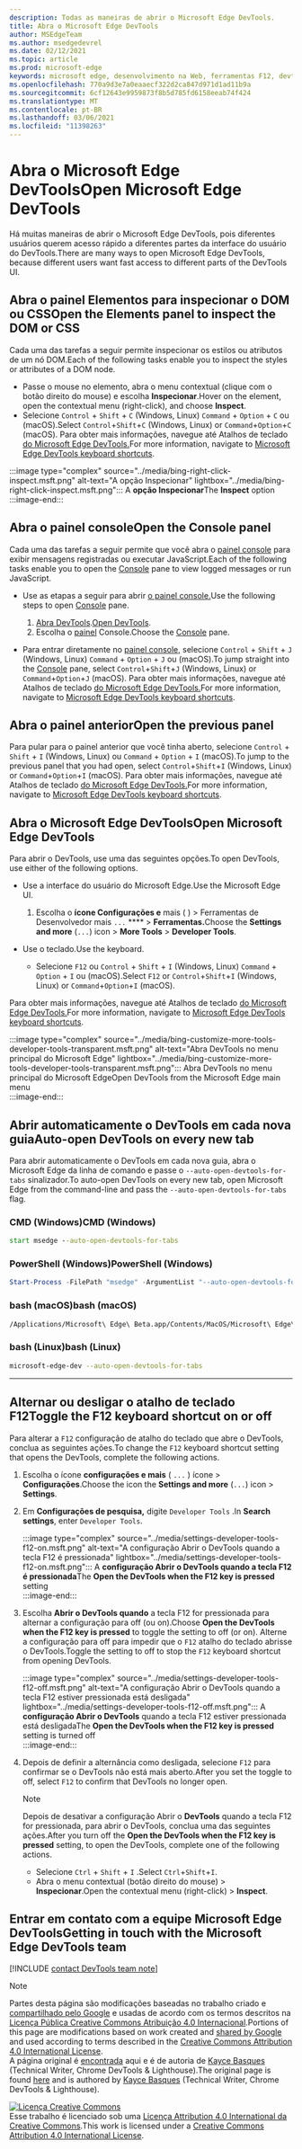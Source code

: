 ```yaml
---
description: Todas as maneiras de abrir o Microsoft Edge DevTools.
title: Abra o Microsoft Edge DevTools
author: MSEdgeTeam
ms.author: msedgedevrel
ms.date: 02/12/2021
ms.topic: article
ms.prod: microsoft-edge
keywords: microsoft edge, desenvolvimento na Web, ferramentas F12, devtools
ms.openlocfilehash: 770a9d3e7a0eaaecf322d2ca847d971d1ad11b9a
ms.sourcegitcommit: 6cf12643e9959873f8b5d785fd6158eeab74f424
ms.translationtype: MT
ms.contentlocale: pt-BR
ms.lasthandoff: 03/06/2021
ms.locfileid: "11398263"
---
```

<!-- Copyright Kayce Basques 

   Licensed under the Apache License, Version 2.0 (the "License");
   you may not use this file except in compliance with the License.
   You may obtain a copy of the License at

       https://www.apache.org/licenses/LICENSE-2.0

   Unless required by applicable law or agreed to in writing, software
   distributed under the License is distributed on an "AS IS" BASIS,
   WITHOUT WARRANTIES OR CONDITIONS OF ANY KIND, either express or implied.
   See the License for the specific language governing permissions and
   limitations under the License. -->

# <a name="open-microsoft-edge-devtools"></a><span data-ttu-id="e2d0e-104">Abra o Microsoft Edge DevTools</span><span class="sxs-lookup"><span data-stu-id="e2d0e-104">Open Microsoft Edge DevTools</span></span>  

<span data-ttu-id="e2d0e-105">Há muitas maneiras de abrir o Microsoft Edge DevTools, pois diferentes usuários querem acesso rápido a diferentes partes da interface do usuário do DevTools.</span><span class="sxs-lookup"><span data-stu-id="e2d0e-105">There are many ways to open Microsoft Edge DevTools, because different users want fast access to different parts of the DevTools UI.</span></span>  

## <a name="open-the-elements-panel-to-inspect-the-dom-or-css"></a><span data-ttu-id="e2d0e-106">Abra o painel Elementos para inspecionar o DOM ou CSS</span><span class="sxs-lookup"><span data-stu-id="e2d0e-106">Open the Elements panel to inspect the DOM or CSS</span></span>  

<span data-ttu-id="e2d0e-107">Cada uma das tarefas a seguir permite inspecionar os estilos ou atributos de um nó DOM.</span><span class="sxs-lookup"><span data-stu-id="e2d0e-107">Each of the following tasks enable you to inspect the styles or attributes of a DOM node.</span></span>

*   <span data-ttu-id="e2d0e-108">Passe o mouse no elemento, abra o menu contextual \(clique com o botão direito do mouse\) e escolha **Inspecionar**.</span><span class="sxs-lookup"><span data-stu-id="e2d0e-108">Hover on the element, open the contextual menu \(right-click\), and choose **Inspect**.</span></span>  
*   <span data-ttu-id="e2d0e-109">Selecione `Control` + `Shift` + `C` \(Windows, Linux\) `Command` + `Option` + `C` ou \(macOS\).</span><span class="sxs-lookup"><span data-stu-id="e2d0e-109">Select `Control`+`Shift`+`C` \(Windows, Linux\) or `Command`+`Option`+`C` \(macOS\).</span></span>  <span data-ttu-id="e2d0e-110">Para obter mais informações, navegue até Atalhos de teclado [do Microsoft Edge DevTools.][DevtoolsShortcutsIndex]</span><span class="sxs-lookup"><span data-stu-id="e2d0e-110">For more information, navigate to [Microsoft Edge DevTools keyboard shortcuts][DevtoolsShortcutsIndex].</span></span>  

:::image type="complex" source="../media/bing-right-click-inspect.msft.png" alt-text="A opção Inspecionar" lightbox="../media/bing-right-click-inspect.msft.png":::
   <span data-ttu-id="e2d0e-112">A **opção Inspecionar**</span><span class="sxs-lookup"><span data-stu-id="e2d0e-112">The **Inspect** option</span></span>  
:::image-end:::  

<!--Navigate to [Get Started With Viewing And Changing CSS][GetStartedCSS].  -->  

## <a name="open-the-console-panel"></a><span data-ttu-id="e2d0e-113">Abra o painel console</span><span class="sxs-lookup"><span data-stu-id="e2d0e-113">Open the Console panel</span></span>  

<span data-ttu-id="e2d0e-114">Cada uma das tarefas a seguir permite que você abra o [painel console][DevtoolsConsoleIndex] para exibir mensagens registradas ou executar JavaScript.</span><span class="sxs-lookup"><span data-stu-id="e2d0e-114">Each of the following tasks enable you to open the [Console][DevtoolsConsoleIndex] pane to view logged messages or run JavaScript.</span></span>  

*   <span data-ttu-id="e2d0e-115">Use as etapas a seguir para abrir [o painel console.][DevtoolsConsoleIndex]</span><span class="sxs-lookup"><span data-stu-id="e2d0e-115">Use the following steps to open [Console][DevtoolsConsoleIndex] pane.</span></span>  
    
    1.  <span data-ttu-id="e2d0e-116">[Abra DevTools](#open-microsoft-edge-devtools).</span><span class="sxs-lookup"><span data-stu-id="e2d0e-116">[Open DevTools](#open-microsoft-edge-devtools).</span></span>  
    1.  <span data-ttu-id="e2d0e-117">Escolha o [painel][DevtoolsConsoleIndex] Console.</span><span class="sxs-lookup"><span data-stu-id="e2d0e-117">Choose the [Console][DevtoolsConsoleIndex] pane.</span></span>  

*   <span data-ttu-id="e2d0e-118">Para entrar diretamente no [painel console,][DevtoolsConsoleIndex] selecione `Control` + `Shift` + `J` \(Windows, Linux\) `Command` + `Option` + `J` ou \(macOS\).</span><span class="sxs-lookup"><span data-stu-id="e2d0e-118">To jump straight into the [Console][DevtoolsConsoleIndex] pane, select `Control`+`Shift`+`J` \(Windows, Linux\) or `Command`+`Option`+`J` \(macOS\).</span></span>  <span data-ttu-id="e2d0e-119">Para obter mais informações, navegue até Atalhos de teclado [do Microsoft Edge DevTools.][DevtoolsShortcutsIndex]</span><span class="sxs-lookup"><span data-stu-id="e2d0e-119">For more information, navigate to [Microsoft Edge DevTools keyboard shortcuts][DevtoolsShortcutsIndex].</span></span>  

<!--Navigate to [Get Started With The Console][ConsoleGetStarted].  -->

## <a name="open-the-previous-panel"></a><span data-ttu-id="e2d0e-120">Abra o painel anterior</span><span class="sxs-lookup"><span data-stu-id="e2d0e-120">Open the previous panel</span></span>  

<span data-ttu-id="e2d0e-121">Para pular para o painel anterior que você tinha aberto, selecione `Control` + `Shift` + `I` \(Windows, Linux\) ou `Command` + `Option` + `I` \(macOS\).</span><span class="sxs-lookup"><span data-stu-id="e2d0e-121">To jump to the previous panel that you had open, select `Control`+`Shift`+`I` \(Windows, Linux\) or `Command`+`Option`+`I` \(macOS\).</span></span>  <span data-ttu-id="e2d0e-122">Para obter mais informações, navegue até Atalhos de teclado [do Microsoft Edge DevTools.][DevtoolsShortcutsIndex]</span><span class="sxs-lookup"><span data-stu-id="e2d0e-122">For more information, navigate to [Microsoft Edge DevTools keyboard shortcuts][DevtoolsShortcutsIndex].</span></span>  

## <a name="open-microsoft-edge-devtools"></a><span data-ttu-id="e2d0e-123">Abra o Microsoft Edge DevTools</span><span class="sxs-lookup"><span data-stu-id="e2d0e-123">Open Microsoft Edge DevTools</span></span>  

<span data-ttu-id="e2d0e-124">Para abrir o DevTools, use uma das seguintes opções.</span><span class="sxs-lookup"><span data-stu-id="e2d0e-124">To open DevTools, use either of the following options.</span></span>  

*   <span data-ttu-id="e2d0e-125">Use a interface do usuário do Microsoft Edge.</span><span class="sxs-lookup"><span data-stu-id="e2d0e-125">Use the Microsoft Edge UI.</span></span>  
    
    1.  <span data-ttu-id="e2d0e-126">Escolha o **ícone Configurações e** mais \( \) > Ferramentas de Desenvolvedor mais `...` \*\*\*\*  >   **Ferramentas.**</span><span class="sxs-lookup"><span data-stu-id="e2d0e-126">Choose the **Settings and more** \(`...`\) icon >  **More Tools** >  **Developer Tools**.</span></span>  
    
*   <span data-ttu-id="e2d0e-127">Use o teclado.</span><span class="sxs-lookup"><span data-stu-id="e2d0e-127">Use the keyboard.</span></span>  
    *   <span data-ttu-id="e2d0e-128">Selecione `F12` ou `Control` + `Shift` + `I` \(Windows, Linux\) `Command` + `Option` + `I` ou \(macOS\).</span><span class="sxs-lookup"><span data-stu-id="e2d0e-128">Select `F12` or `Control`+`Shift`+`I` \(Windows, Linux\) or `Command`+`Option`+`I` \(macOS\).</span></span>  

<span data-ttu-id="e2d0e-129">Para obter mais informações, navegue até Atalhos de teclado [do Microsoft Edge DevTools.][DevtoolsShortcutsIndex]</span><span class="sxs-lookup"><span data-stu-id="e2d0e-129">For more information, navigate to [Microsoft Edge DevTools keyboard shortcuts][DevtoolsShortcutsIndex].</span></span>  

:::image type="complex" source="../media/bing-customize-more-tools-developer-tools-transparent.msft.png" alt-text="Abra DevTools no menu principal do Microsoft Edge" lightbox="../media/bing-customize-more-tools-developer-tools-transparent.msft.png":::
   <span data-ttu-id="e2d0e-131">Abra DevTools no menu principal do Microsoft Edge</span><span class="sxs-lookup"><span data-stu-id="e2d0e-131">Open DevTools from the Microsoft Edge main menu</span></span>  
:::image-end:::  

## <a name="auto-open-devtools-on-every-new-tab"></a><span data-ttu-id="e2d0e-132">Abrir automaticamente o DevTools em cada nova guia</span><span class="sxs-lookup"><span data-stu-id="e2d0e-132">Auto-open DevTools on every new tab</span></span>  

<span data-ttu-id="e2d0e-133">Para abrir automaticamente o DevTools em cada nova guia, abra o Microsoft Edge da linha de comando e passe o `--auto-open-devtools-for-tabs` sinalizador.</span><span class="sxs-lookup"><span data-stu-id="e2d0e-133">To auto-open DevTools on every new tab, open Microsoft Edge from the command-line and pass the `--auto-open-devtools-for-tabs` flag.</span></span>  

### [<a name="cmd-windows"></a><span data-ttu-id="e2d0e-134">CMD (Windows)</span><span class="sxs-lookup"><span data-stu-id="e2d0e-134">CMD (Windows)</span></span>](#tab/cmd-Windows/)  

<a id="auto-open-devtools-command-line"></a>  

```cmd
start msedge --auto-open-devtools-for-tabs
```  

### [<a name="powershell-windows"></a><span data-ttu-id="e2d0e-135">PowerShell (Windows)</span><span class="sxs-lookup"><span data-stu-id="e2d0e-135">PowerShell (Windows)</span></span>](#tab/powershell-Windows/)  

<a id="auto-open-devtools-command-line"></a>  

```powershell
Start-Process -FilePath "msedge" -ArgumentList "--auto-open-devtools-for-tabs"
```  

### [<a name="bash-macos"></a><span data-ttu-id="e2d0e-136">bash (macOS)</span><span class="sxs-lookup"><span data-stu-id="e2d0e-136">bash (macOS)</span></span>](#tab/bash-macos/)  

<a id="auto-open-devtools-command-line"></a>  

```bash
/Applications/Microsoft\ Edge\ Beta.app/Contents/MacOS/Microsoft\ Edge\ Beta --auto-open-devtools-for-tabs
```  

### [<a name="bash-linux"></a><span data-ttu-id="e2d0e-137">bash (Linux)</span><span class="sxs-lookup"><span data-stu-id="e2d0e-137">bash (Linux)</span></span>](#tab/bash-linux/)  

<a id="auto-open-devtools-command-line"></a>  

```bash
microsoft-edge-dev --auto-open-devtools-for-tabs
```  

* * *  

## <a name="toggle-the-f12-keyboard-shortcut-on-or-off"></a><span data-ttu-id="e2d0e-138">Alternar ou desligar o atalho de teclado F12</span><span class="sxs-lookup"><span data-stu-id="e2d0e-138">Toggle the F12 keyboard shortcut on or off</span></span>  

<span data-ttu-id="e2d0e-139">Para alterar a `F12` configuração de atalho do teclado que abre o DevTools, conclua as seguintes ações.</span><span class="sxs-lookup"><span data-stu-id="e2d0e-139">To change the `F12` keyboard shortcut setting that opens the DevTools, complete the following actions.</span></span>  

1.  <span data-ttu-id="e2d0e-140">Escolha o ícone **configurações e mais** \( `...` \) ícone > **Configurações**.</span><span class="sxs-lookup"><span data-stu-id="e2d0e-140">Choose the icon the **Settings and more** \(`...`\) icon > **Settings**.</span></span>  
1.  <span data-ttu-id="e2d0e-141">Em **Configurações de pesquisa,** digite `Developer Tools` .</span><span class="sxs-lookup"><span data-stu-id="e2d0e-141">In **Search settings**, enter `Developer Tools`.</span></span>  
    
    :::image type="complex" source="../media/settings-developer-tools-f12-on.msft.png" alt-text="A configuração Abrir o DevTools quando a tecla F12 é pressionada" lightbox="../media/settings-developer-tools-f12-on.msft.png":::
       <span data-ttu-id="e2d0e-143">A **configuração Abrir o DevTools quando a tecla F12 é pressionada**</span><span class="sxs-lookup"><span data-stu-id="e2d0e-143">The **Open the DevTools when the F12 key is pressed** setting</span></span>  
    :::image-end:::  
    
1.  <span data-ttu-id="e2d0e-144">Escolha **Abrir o DevTools quando** a tecla F12 for pressionada para alternar a configuração para off \(ou on\).</span><span class="sxs-lookup"><span data-stu-id="e2d0e-144">Choose **Open the DevTools when the F12 key is pressed** to toggle the setting to off \(or on\).</span></span>  <span data-ttu-id="e2d0e-145">Alterne a configuração para off para impedir que o `F12` atalho do teclado abrisse o DevTools.</span><span class="sxs-lookup"><span data-stu-id="e2d0e-145">Toggle the setting to off to stop the `F12` keyboard shortcut from opening DevTools.</span></span>  
    
    :::image type="complex" source="../media/settings-developer-tools-f12-off.msft.png" alt-text="A configuração Abrir o DevTools quando a tecla F12 estiver pressionada está desligada" lightbox="../media/settings-developer-tools-f12-off.msft.png":::
       <span data-ttu-id="e2d0e-147">A **configuração Abrir o DevTools** quando a tecla F12 estiver pressionada está desligada</span><span class="sxs-lookup"><span data-stu-id="e2d0e-147">The **Open the DevTools when the F12 key is pressed** setting is turned off</span></span>  
    :::image-end:::  
    
1.  <span data-ttu-id="e2d0e-148">Depois de definir a alternância como desligada, selecione `F12` para confirmar se o DevTools não está mais aberto.</span><span class="sxs-lookup"><span data-stu-id="e2d0e-148">After you set the toggle to off, select `F12` to confirm that DevTools no longer open.</span></span>  
    
    > [!NOTE]
    > <span data-ttu-id="e2d0e-149">Depois de desativar a configuração Abrir o **DevTools** quando a tecla F12 for pressionada, para abrir o DevTools, conclua uma das seguintes ações.</span><span class="sxs-lookup"><span data-stu-id="e2d0e-149">After you turn off the **Open the DevTools when the F12 key is pressed** setting, to open the DevTools, complete one of the following actions.</span></span>  
    > 
    > *   <span data-ttu-id="e2d0e-150">Selecione `Ctrl` + `Shift` + `I` .</span><span class="sxs-lookup"><span data-stu-id="e2d0e-150">Select `Ctrl`+`Shift`+`I`.</span></span>  
    > *   <span data-ttu-id="e2d0e-151">Abra o menu contextual \(botão direito do mouse\) > **Inspecionar**.</span><span class="sxs-lookup"><span data-stu-id="e2d0e-151">Open the contextual menu \(right-click\) > **Inspect**.</span></span>  
    
## <a name="getting-in-touch-with-the-microsoft-edge-devtools-team"></a><span data-ttu-id="e2d0e-152">Entrar em contato com a equipe Microsoft Edge DevTools</span><span class="sxs-lookup"><span data-stu-id="e2d0e-152">Getting in touch with the Microsoft Edge DevTools team</span></span>  

[!INCLUDE [contact DevTools team note](../includes/contact-devtools-team-note.md)]  

<!-- links -->  

[DevtoolsConsoleIndex]: ../console/index.md "Visão geral do console | Microsoft Docs"  
[DevtoolsShortcutsIndex]: ../shortcuts/index.md "Atalhos de teclado do Microsoft Edge DevTools | Microsoft Docs"  

<!--[ConsoleGetStarted]: /microsoft-edge/devtools-guide-chromium/console/get-started ""  -->  
<!--[GetStartedCSS]: /microsoft-edge/devtools-guide-chromium/css "CSS"  -->

> [!NOTE]
> <span data-ttu-id="e2d0e-155">Partes desta página são modificações baseadas no trabalho criado e [compartilhado pelo Google][GoogleSitePolicies] e usadas de acordo com os termos descritos na [Licença Pública Creative Commons Atribuição 4.0 Internacional][CCA4IL].</span><span class="sxs-lookup"><span data-stu-id="e2d0e-155">Portions of this page are modifications based on work created and [shared by Google][GoogleSitePolicies] and used according to terms described in the [Creative Commons Attribution 4.0 International License][CCA4IL].</span></span>  
> <span data-ttu-id="e2d0e-156">A página original é [encontrada](https://developers.google.com/web/tools/chrome-devtools/open) aqui e é de autoria de [Kayce Basques][KayceBasques] \(Technical Writer, Chrome DevTools \& Lighthouse\).</span><span class="sxs-lookup"><span data-stu-id="e2d0e-156">The original page is found [here](https://developers.google.com/web/tools/chrome-devtools/open) and is authored by [Kayce Basques][KayceBasques] \(Technical Writer, Chrome DevTools \& Lighthouse\).</span></span>  

[![Licença Creative Commons][CCby4Image]][CCA4IL]  
<span data-ttu-id="e2d0e-158">Esse trabalho é licenciado sob uma [Licença Attribution 4.0 International da Creative Commons][CCA4IL].</span><span class="sxs-lookup"><span data-stu-id="e2d0e-158">This work is licensed under a [Creative Commons Attribution 4.0 International License][CCA4IL].</span></span>  

[CCA4IL]: https://creativecommons.org/licenses/by/4.0  
[CCby4Image]: https://i.creativecommons.org/l/by/4.0/88x31.png  
[GoogleSitePolicies]: https://developers.google.com/terms/site-policies  
[KayceBasques]: https://developers.google.com/web/resources/contributors/kaycebasques  
